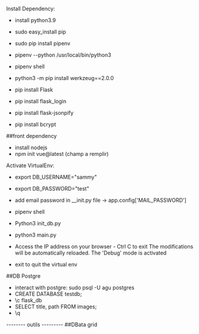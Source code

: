
Install Dependency:

- install python3.9
- sudo easy_install pip 
- sudo pip install pipenv
- pipenv --python /usr/local/bin/python3
- pipenv shell
- python3 -m pip install werkzeug==2.0.0

- pip install Flask
- pip install flask_login
- pip install flask-jsonpify
- pip install bcrypt

##front dependency

- install nodejs
- npm init vue@latest (champ a remplir)

Activate VirtualEnv:
- export DB_USERNAME="sammy"
- export DB_PASSWORD="test"  
- add email password in __init.py file -> app.config['MAIL_PASSWORD']
- pipenv shell
- Python3 init_db.py
- python3 main.py
- Access the IP address on your browser - Ctrl C to exit
The modifications will be automatically reloaded.
The 'Debug' mode is activated

- exit to quit the virtual env

##DB Postgre
- interact with postgre: sudo psql -U agu postgres  
- CREATE DATABASE testdb;
- \c flask_db
- SELECT title, path FROM images;
- \q

-------- outils ---------
##DBata grid
